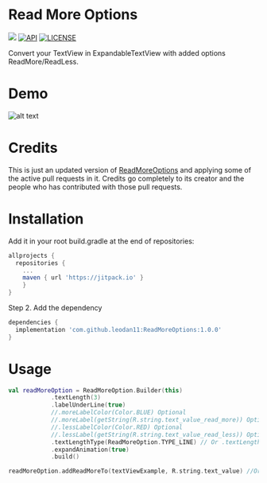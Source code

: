 # Read More Options
[![](https://jitpack.io/v/leodan11/ReadMoreOptions.svg)](https://jitpack.io/#leodan11/ReadMoreOptions)
[![API](https://img.shields.io/badge/API-24%2B-brightgreen.svg?style=flat)](https://android-arsenal.com/api?level=24)
[![LICENSE](https://img.shields.io/github/license/leodan11/ReadMoreOptions)](https://www.apache.org/licenses/LICENSE-2.0.html)


Convert your TextView in ExpandableTextView with added options ReadMore/ReadLess.


# Demo
![alt text](https://github.com/devendroid/ReadMoreOption/raw/master/assets/rmo-1.0.0.gif)

# Credits

This is just an updated version of [ReadMoreOptions](https://github.com/devendroid/ReadMoreOption) and applying some of the active pull requests in it. 
Credits go completely to its creator and the people who has contributed with those pull requests.

# Installation

Add it in your root build.gradle at the end of repositories:
```gradle
allprojects {
  repositories {
    ...
    maven { url 'https://jitpack.io' }
    }
}
```

Step 2. Add the dependency
```gradle
dependencies {
  implementation 'com.github.leodan11:ReadMoreOptions:1.0.0'
}
```


# Usage

```kotlin
val readMoreOption = ReadMoreOption.Builder(this)
            .textLength(3)
            .labelUnderLine(true)
            //.moreLabelColor(Color.BLUE) Optional
            //.moreLabel(getString(R.string.text_value_read_more)) Optional
            //.lessLabelColor(Color.RED) Optional
            //.lessLabel(getString(R.string.text_value_read_less)) Optional
            .textLengthType(ReadMoreOption.TYPE_LINE) // Or .textLengthType(ReadMoreOption.TYPE_CHARACTER)
            .expandAnimation(true)
            .build()

readMoreOption.addReadMoreTo(textViewExample, R.string.text_value) //Or addReadMoreTo(textViewExample, "Example Text")
```
